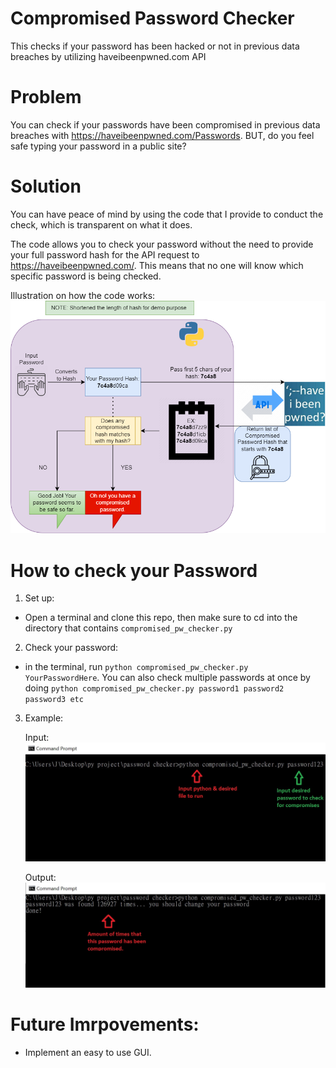# Compromised Password Checker
This checks if your password has been hacked or not in previous data breaches by utilizing haveibeenpwned.com API

# Problem
You can check if your passwords have been compromised in previous data breaches with https://haveibeenpwned.com/Passwords. BUT, do you feel safe typing your password in a public site?

# Solution
You can have peace of mind by using the code that I provide to conduct the check, which is transparent on what it does.

The code allows you to check your password without the need to provide your full password hash for the API request to https://haveibeenpwned.com/. This means that no one will know which specific password is being checked.


Illustration on how the code works:
![pw_checker_flow_chart](./images/pw_checker.drawio.png)



# How to check your Password
1. Set up:
- Open a terminal and clone this repo, then make sure to cd into the directory that contains `compromised_pw_checker.py`

2. Check your password:
- in the terminal, run `python compromised_pw_checker.py YourPasswordHere`. You can also check multiple passwords at once by doing `python compromised_pw_checker.py password1 password2 password3 etc`

3. Example:

    Input:
    ![step 1](./images/input.jpg)


    Output:
    ![step 2](./images/output.jpg)


# Future Imrpovements:
- Implement an easy to use GUI.